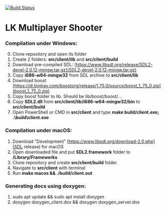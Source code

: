 [![Build Status](https://travis-ci.org/KoroLion/tp_lk_2d_mp_shooter.svg?branch=dev)](https://travis-ci.org/KoroLion/tp_lk_2d_mp_shooter)

# LK Multiplayer Shooter

### Compilation under Windows:
0. Clone repository and open its folder
1. Create 2 folders: **src/client/lib** and **src/client/build**
2. Download pre-compiled SDL: [https://www.libsdl.org/release/SDL2-devel-2.0.12-mingw.tar.gz](SDL2-devel-2.0.12-mingw.tar.gz)
3. Copy **i686-w64-mingw32** from SDL archive to **src/client/lib**
4. Download boost [https://dl.bintray.com/boostorg/release/1.75.0/source/boost_1_75_0.zip](boost_1_75_0.zip)
5. Copy boost folder to lib. Should be lib/boost/boost/...
6. Copy **SDL2.dll** from **src/client/lib/i686-w64-mingw32/bin** to **src/client/build**
7. Open PowerShell or CMD in **src/client** and type **make build/client.exe; .\build\client.exe**

### Compilation under macOS:
1. Download "Development" [https://www.libsdl.org/download-2.0.php](SDL release) for macOS
2. Open downloaded file and put **SDL2.framework** folder to **/Library/Frameworks**
3. Clone repository and create **src/client/build** folder
4. Navigate to **src/client** with terminal
5. Run **make macos && ./build/client.out**

### Generating docs using doxygen:
1. sudo apt update && sudo apt install doxygen
2. doxygen doxygen_client.dox && doxygen doxygen_server.dox
